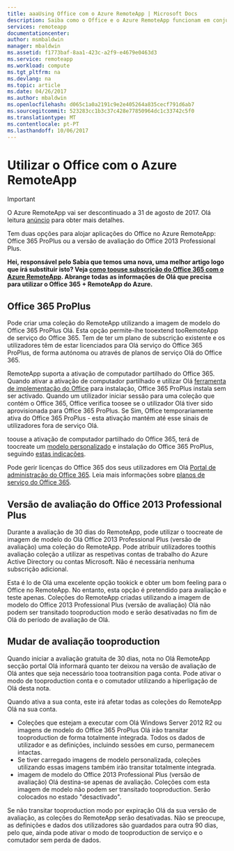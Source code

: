 ```yaml
---
title: aaaUsing Office com o Azure RemoteApp | Microsoft Docs
description: Saiba como o Office e o Azure RemoteApp funcionam em conjunto
services: remoteapp
documentationcenter: 
author: msmbaldwin
manager: mbaldwin
ms.assetid: f1773baf-8aa1-423c-a2f9-e4679e0463d3
ms.service: remoteapp
ms.workload: compute
ms.tgt_pltfrm: na
ms.devlang: na
ms.topic: article
ms.date: 04/26/2017
ms.author: mbaldwin
ms.openlocfilehash: d065c1a0a2191c9e2e405264a835cecf791d6ab7
ms.sourcegitcommit: 523283cc1b3c37c428e77850964dc1c33742c5f0
ms.translationtype: MT
ms.contentlocale: pt-PT
ms.lasthandoff: 10/06/2017
---
```

# <a name="using-office-with-azure-remoteapp"></a>Utilizar o Office com o Azure RemoteApp
> [!IMPORTANT]
> O Azure RemoteApp vai ser descontinuado a 31 de agosto de 2017. Olá leitura [anúncio](https://go.microsoft.com/fwlink/?linkid=821148) para obter mais detalhes.
> 
> 

Tem duas opções para alojar aplicações do Office no Azure RemoteApp: Office 365 ProPlus ou a versão de avaliação do Office 2013 Professional Plus.

**Hei, responsável pelo Sabia que temos uma nova, uma melhor artigo logo que irá substituir isto? Veja [como toouse subscrição do Office 365 com o Azure RemoteApp](remoteapp-officesubscription.md). Abrange todas as informações de Olá que precisa para utilizar o Office 365 + RemoteApp do Azure.**

## <a name="office-365-proplus"></a>Office 365 ProPlus
Pode criar uma coleção do RemoteApp utilizando a imagem de modelo do Office 365 ProPlus Olá. Esta opção permite-lhe tooextend tooRemoteApp de serviço do Office 365. Tem de ter um plano de subscrição existente e os utilizadores têm de estar licenciados para Olá serviço do Office 365 ProPlus, de forma autónoma ou através de planos de serviço Olá do Office 365.

RemoteApp suporta a ativação de computador partilhado do Office 365. Quando ativar a ativação de computador partilhado e utilizar Olá [ferramenta de implementação do Office](http://www.microsoft.com/download/details.aspx?id=36778) para instalação, Office 365 ProPlus instala sem ser activado. Quando um utilizador iniciar sessão para uma coleção que contém o Office 365, Office verifica toosee se o utilizador Olá tiver sido aprovisionada para Office 365 ProPlus. Se Sim, Office temporariamente ativa do Office 365 ProPlus - esta ativação mantém até esse sinais de utilizadores fora de serviço Olá.

toouse a ativação de computador partilhado do Office 365, terá de toocreate um [modelo personalizado](remoteapp-create-custom-image.md) e instalação do Office 365 ProPlus, seguindo [estas indicações](https://technet.microsoft.com/library/dn782858.aspx).

Pode gerir licenças do Office 365 dos seus utilizadores em Olá [Portal de administração do Office 365](https://portal.office365.com/). Leia mais informações sobre [planos de serviço do Office 365](http://technet.microsoft.com/library/office-365-plan-options.aspx).  

## <a name="office-2013-professional-plus-trial"></a>Versão de avaliação do Office 2013 Professional Plus
Durante a avaliação de 30 dias do RemoteApp, pode utilizar o toocreate de imagem de modelo do Olá Office 2013 Professional Plus (versão de avaliação) uma coleção do RemoteApp. Pode atribuir utilizadores toothis avaliação coleção a utilizar as respetivas contas de trabalho do Azure Active Directory ou contas Microsoft. Não é necessária nenhuma subscrição adicional.

Esta é lo de Olá uma excelente opção tookick e obter um bom feeling para o Office no RemoteApp. No entanto, esta opção é pretendido para avaliação e teste apenas. Coleções do RemoteApp criadas utilizando a imagem de modelo do Office 2013 Professional Plus (versão de avaliação) Olá não podem ser transitado tooproduction modo e serão desativadas no fim de Olá do período de avaliação de Olá.

## <a name="switching-from-trial-tooproduction"></a>Mudar de avaliação tooproduction
Quando iniciar a avaliação gratuita de 30 dias, nota no Olá RemoteApp secção portal Olá informará quanto ter deixou na versão de avaliação de Olá antes que seja necessário tooa tootransition paga conta. Pode ativar o modo de tooproduction conta e o comutador utilizando a hiperligação de Olá desta nota.

Quando ativa a sua conta, este irá afetar todas as coleções do RemoteApp Olá na sua conta.

* Coleções que estejam a executar com Olá Windows Server 2012 R2 ou imagens de modelo do Office 365 ProPlus Olá irão transitar tooproduction de forma totalmente integrada. Todos os dados de utilizador e as definições, incluindo sessões em curso, permanecem intactas.
* Se tiver carregado imagens de modelo personalizada, coleções utilizando essas imagens também irão transitar totalmente integrada.
* imagem de modelo do Office 2013 Professional Plus (versão de avaliação) Olá destina-se apenas de avaliação. Coleções com esta imagem de modelo não podem ser transitado tooproduction. Serão colocados no estado "desactivado".

Se não transitar tooproduction modo por expiração Olá da sua versão de avaliação, as coleções do RemoteApp serão desativadas. Não se preocupe, as definições e dados dos utilizadores são guardados para outra 90 dias, pelo que, ainda pode ativar o modo de tooproduction de serviço e o comutador sem perda de dados.

